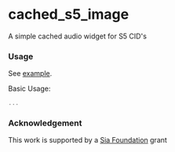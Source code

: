 # cached_s5_image

A simple cached audio widget for S5 CID's

### Usage

See [example](example/lib/main.dart).

Basic Usage:

```dart
...
```

### Acknowledgement

This work is supported by a [Sia Foundation](https://sia.tech/) grant

